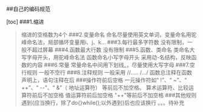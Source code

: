 ##自己的编码规范

[toc]
###1.缩进
>缩进的空格数为4个
###2.变量命名
>命名尽量使用英文单词，变量命名用驼峰命名法，局部循环变量用i、j、k...
###3.每行最多字符数
>没有限制，一般不超过屏幕
###4.函数最大行数
>没有限制
###5.函数、类命名
>类命名大写字母开头，用驼峰命名法
函数命名小写字母开头 采用动-名结构，反映函数的内容
###6.常量
>常量命名中间用下划线_，尽量使用大写字母
###7.空行规则
>一般不空行
###8.注释规则
>一般采用
//.....
/*...*/
函数总注释在函数声明上，语句注释在后
###操作符前后空格
>一元操作符如“ !”、“ ~”、“ ++”、“ --”、“ &”（ 地址运算符） 等前后不加空格。
算术运算符、比较运算符前后不加空格
值运算符前后加空格
"++"等前后不加空格
###其他规则
>遇到{应当换行，除了do{}while();以外遇到}后也应该换行
。。。待补充
